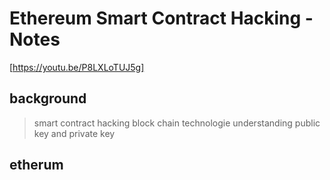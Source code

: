 # Ethereum Smart Contract Hacking -Notes
[https://youtu.be/P8LXLoTUJ5g]

## background 
>smart contract hacking 
>block chain technologie understanding 
>public key and private key 

## etherum 

